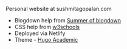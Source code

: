 Personal website at sushmitagopalan.com

* Blogdown help from [Summer of blogdown](https://alison.rbind.io/project/summer-of-blogdown/)
* CSS help from [w3schools](https://www.w3schools.com/html/default.asp)
* Deployed via Netlify
* Theme - [Hugo Academic](https://github.com/gcushen/hugo-academic)
